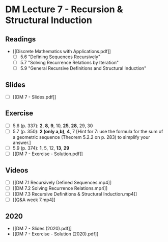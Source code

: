 # DM Lecture 7 - Recursion & Structural Induction

## Readings
- [[Discrete Mathematics with Applications.pdf]]
	- [ ] 5.6 "Defining Sequences Recursively"
	- [ ] 5.7 "Solving Recurrence Relations by Iteration"
	- [ ] 5.9 "General Recursive Definitions and Structural Induction"

## Slides
- [ ] [[DM 7 - Slides.pdf]]

## Exercise
- [ ] 5.6 (p. 337): **2**, **8**, **9**, 10, **25**, **28**, 29, 30  
- [ ] 5.7 (p. 350): **2 (only a,b)**, **4**, 7 [Hint for 7: use the formula for the sum of a geometric sequence (Theorem 5.2.2 on p. 283) to simplify your answer.]  
- [ ] 5.9 (p. 374): **1**, 5, 12, **13**, **29**
- [ ] [[DM 7 - Exercise - Solution.pdf]]

## Videos
- [ ] [[DM 7.1 Recursively Defined Sequences.mp4]]
- [ ] [[DM 7.2 Solving Recurrence Relations.mp4]]
- [ ] [[DM 7.3 Recursive Definitions & Structural Induction.mp4]]
- [ ] [[Q&A week 7.mp4]]

## 2020
- [[DM 7 - Slides (2020).pdf]]
- [[DM 7 - Exercise - Solution (2020).pdf]]